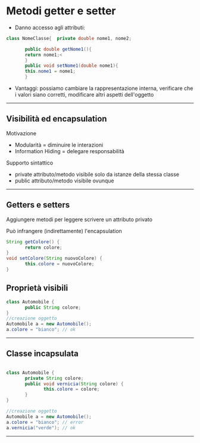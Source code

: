 # Metodi **getter e setter**

* Danno accesso agli attributi:

```java
class NomeClasse{  private double nome1, nome2;

       public double getNome1(){
       return nome1;<
       } 
       public void setNome1(double nome1){ 
       this.nome1 = nome1; 
       }
```

* Vantaggi: possiamo cambiare la rappresentazione interna, verificare che i valori siano corretti, modificare altri aspetti dell'oggetto

---

## Visibilità ed encapsulation

Motivazione
* Modularità = diminuire le interazioni
* Information Hiding = delegare responsabilità

Supporto sintattico
* private attributo/metodo visibile solo da istanze della stessa classe
* public attributo/metodo visibile ovunque

---

## Getters e setters

Aggiungere metodi per leggere scrivere un attributo privato

Può infrangere (indirettamente) l'encapsulation

```java
String getColore() {
       return colore;
}
void setColore(String nuovoColore) {
       this.colore = nuovoColore;
}
```
## Proprietà visibili

```java
class Automobile {
       public String colore;
}
//creazione oggetto
Automobile a = new Automobile();
a.colore = "bianco"; // ok
```

---

## Classe incapsulata

```java

class Automobile {
       private String colore;
       public void vernicia(String colore) {
              this.colore = colore;
       }
}

//creazione oggetto
Automobile a = new Automobile();
a.colore = "bianco"; // error
a.vernicia("verde"); // ok
```


---